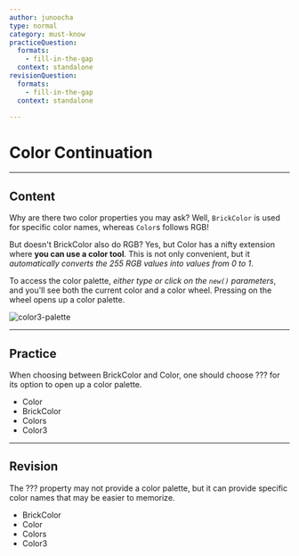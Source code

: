 ```yaml
---
author: junoocha
type: normal
category: must-know
practiceQuestion:
  formats:
    - fill-in-the-gap
  context: standalone
revisionQuestion:
  formats:
    - fill-in-the-gap
  context: standalone

---
```


# Color Continuation 
---

## Content

Why are there two color properties you may ask? Well, `BrickColor` is used for specific color names, whereas `Color`s follows RGB! 

But doesn't BrickColor also do RGB? Yes, but Color has a nifty extension where **you can use a color tool**. This is not only convenient, but it *automatically converts the 255 RGB values into values from 0 to 1*.

To access the color palette, *either type or click on the `new()` parameters*, and you'll see both the current color and a color wheel. Pressing on the wheel opens up a color palette.

![color3-palette](https://img.enkipro.com/6bf24e7b3b7269e619e0afdc2ad0e662.png)

---

## Practice
When choosing between BrickColor and Color, one should choose ??? for its option to open up a color palette.

- Color
- BrickColor
- Colors
- Color3
---

## Revision

The ??? property may not provide a color palette, but it can provide specific color names that may be easier to memorize.

- BrickColor
- Color
- Colors
- Color3